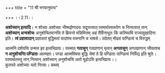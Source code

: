 +++
title = "11 श्री भगवानुवाच"

+++
।।2.11।।  
  
**अशोच्यान् इत्यादि**। न शोच्या अशोच्याः भीष्मद्रोणादयः सद्वृत्तत्वात्
परमार्थस्वरूपेण च नित्यत्वात् तान् **अशोच्यान् अन्वशोचः**
अनुशोचितवानसि ते म्रियन्ते मन्निमित्तम् अहं तैर्विनाभूतः किं करिष्यामि
राज्यसुखादिना इति। **त्वं प्रज्ञावादान्** प्रज्ञावतां बुद्धिमतां
वादांश्च वचनानि च भाषसे। तदेतत् मौढ्यं पाण्डित्यं च विरुद्धम्  
  
  
आत्मनि दर्शयसि उन्मत्त इव इत्यभिप्रायः। यस्मात् **गतासून्** गतप्राणान्
मृतान् **अगतासून्** अगतप्राणान् जीवतश्च **न अनुशोचन्ति पण्डिताः**
आत्मज्ञाः। पण्डा आत्मविषया बुद्धिः येषां ते हि पण्डिताः पाण्डित्यं
निर्विद्य इति श्रुतेः।  
परमार्थतस्तु तान् नित्यान् अशोच्यान् अनुशोचसि अतो मूढोऽसि
इत्यभिप्रायः।।  
कुतस्ते अशोच्याः यतो नित्याः। कथम्  
  

